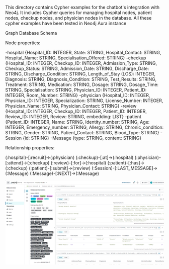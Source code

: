 This directory contains Cypher examples for the chatbot's integration with Neo4j. 
It includes Cypher queries for managing hospital nodes, patient nodes, checkup nodes, and physician nodes in the database.
All these cypher examples have been tested in Neo4j Aura instance

Graph Database Schema

Node properties:

-hospital {Hospital_ID: INTEGER, State: STRING, Hospital_Contact: STRING, Hospital_Name: STRING, Specialisation_Offered: STRING}
-checkup {Hospital_ID: INTEGER, Checkup_ID: INTEGER, Admission_Type: STRING, Checkup_Status: STRING, Admission_Date: STRING, Discharge_Date: STRING, Discharge_Condition: STRING, Length_of_Stay (LOS): INTEGER, Diagnosis: STRING, Diagnosis_Condition: STRING, Test_Results: STRING, Treatment: STRING, Medication: STRING, Dosage: STRING, Dosage_Time: STRING, Specialisation: STRING, Physician_ID: INTEGER, Patient_ID: INTEGER, Room_Number: STRING}
-physician {Hospital_ID: INTEGER, Physician_ID: INTEGER, Specialization: STRING, License_Number: INTEGER, Physician_Name: STRING, Physician_Contact: STRING}
-review {Hospital_ID: INTEGER, Checkup_ID: INTEGER, Patient_ID: INTEGER, Review_ID: INTEGER, Review: STRING, embedding: LIST}
-patient {Patient_ID: INTEGER, Name: STRING, Identity_number: STRING, Age: INTEGER, Emergency_number: STRING, Allergy: STRING, Chronic_condition: STRING, Gender: STRING, Patient_Contact: STRING, Blood_Type: STRING}
-Session {id: STRING}
-Message {type: STRING, content: STRING}

Relationship properties:

(:hospital)-[:recruit]->(:physician)
(:checkup)-[:at]->(:hospital)
(:physician)-[:attend]->(:checkup)
(:review)-[:for]->(:hospital)
(:patient)-[:has]->(:checkup)
(:patient)-[:submit]->(:review)
(:Session)-[:LAST_MESSAGE]->(:Message)
(:Message)-[:NEXT]->(:Message)

![alt text](image.png)